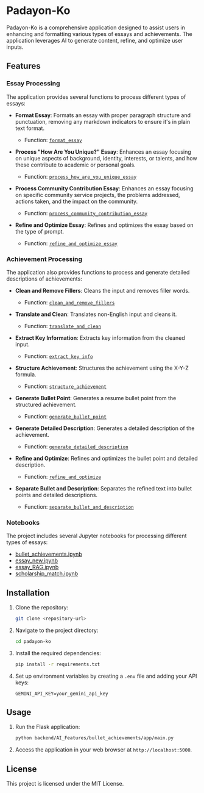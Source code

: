 # Padayon-Ko

Padayon-Ko is a comprehensive application designed to assist users in enhancing and formatting various types of essays and achievements. The application leverages AI to generate content, refine, and optimize user inputs.

## Features

### Essay Processing

The application provides several functions to process different types of essays:

- **Format Essay**: Formats an essay with proper paragraph structure and punctuation, removing any markdown indicators to ensure it's in plain text format.
  - Function: [`format_essay`](backend/AI_Features/foundational-essays/app/main.py)

- **Process "How Are You Unique?" Essay**: Enhances an essay focusing on unique aspects of background, identity, interests, or talents, and how these contribute to academic or personal goals.
  - Function: [`process_how_are_you_unique_essay`](backend/AI_Features/foundational-essays/app/main.py)

- **Process Community Contribution Essay**: Enhances an essay focusing on specific community service projects, the problems addressed, actions taken, and the impact on the community.
  - Function: [`process_community_contribution_essay`](backend/AI_Features/foundational-essays/app/main.py)

- **Refine and Optimize Essay**: Refines and optimizes the essay based on the type of prompt.
  - Function: [`refine_and_optimize_essay`](backend/AI_Features/foundational-essays/app/main.py)

### Achievement Processing

The application also provides functions to process and generate detailed descriptions of achievements:

- **Clean and Remove Fillers**: Cleans the input and removes filler words.
  - Function: [`clean_and_remove_fillers`](backend/AI_Features/bullet_achievements/app/main.py)

- **Translate and Clean**: Translates non-English input and cleans it.
  - Function: [`translate_and_clean`](backend/AI_Features/bullet_achievements/app/main.py)

- **Extract Key Information**: Extracts key information from the cleaned input.
  - Function: [`extract_key_info`](backend/AI_Features/bullet_achievements/app/main.py)

- **Structure Achievement**: Structures the achievement using the X-Y-Z formula.
  - Function: [`structure_achievement`](backend/AI_Features/bullet_achievements/app/main.py)

- **Generate Bullet Point**: Generates a resume bullet point from the structured achievement.
  - Function: [`generate_bullet_point`](backend/AI_Features/bullet_achievements/app/main.py)

- **Generate Detailed Description**: Generates a detailed description of the achievement.
  - Function: [`generate_detailed_description`](backend/AI_Features/bullet_achievements/app/main.py)

- **Refine and Optimize**: Refines and optimizes the bullet point and detailed description.
  - Function: [`refine_and_optimize`](backend/AI_Features/bullet_achievements/app/main.py)

- **Separate Bullet and Description**: Separates the refined text into bullet points and detailed descriptions.
  - Function: [`separate_bullet_and_description`](backend/AI_Features/bullet_achievements/app/main.py)

### Notebooks

The project includes several Jupyter notebooks for processing different types of essays:

- [bullet_achievements.ipynb](backend/AI_Features/bullet_achievements.ipynb)
- [essay_new.ipynb](backend/AI_Features/essay_new.ipynb)
- [essay_RAG.ipynb](backend/AI_Features/essay_RAG.ipynb)
- [scholarship_match.ipynb](backend/AI_Features/scholarship_match.ipynb)

## Installation

1. Clone the repository:

    ```sh
    git clone <repository-url>
    ```

2. Navigate to the project directory:

    ```sh
    cd padayon-ko
    ```

3. Install the required dependencies:

    ```sh
    pip install -r requirements.txt
    ```

4. Set up environment variables by creating a `.env` file and adding your API keys:

    ```env
    GEMINI_API_KEY=your_gemini_api_key
    ```

## Usage

1. Run the Flask application:

    ```sh
    python backend/AI_Features/bullet_achievements/app/main.py
    ```

2. Access the application in your web browser at `http://localhost:5000`.

## License

This project is licensed under the MIT License.
